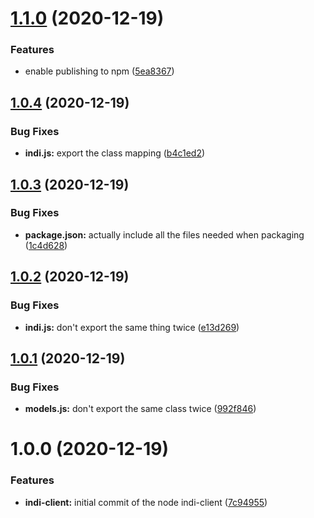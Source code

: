 # [1.1.0](https://github.com/rickbassham/node-indi-client/compare/v1.0.4...v1.1.0) (2020-12-19)


### Features

* enable publishing to npm ([5ea8367](https://github.com/rickbassham/node-indi-client/commit/5ea836729ce162c1863fb601d1a55fafee7a104f))

## [1.0.4](https://github.com/rickbassham/node-indi-client/compare/v1.0.3...v1.0.4) (2020-12-19)


### Bug Fixes

* **indi.js:** export the class mapping ([b4c1ed2](https://github.com/rickbassham/node-indi-client/commit/b4c1ed253e523fe8e2c242959d726687660acd71))

## [1.0.3](https://github.com/rickbassham/node-indi-client/compare/v1.0.2...v1.0.3) (2020-12-19)


### Bug Fixes

* **package.json:** actually include all the files needed when packaging ([1c4d628](https://github.com/rickbassham/node-indi-client/commit/1c4d6287353aa48ffa97a9497d9f1f52336e4092))

## [1.0.2](https://github.com/rickbassham/node-indi-client/compare/v1.0.1...v1.0.2) (2020-12-19)


### Bug Fixes

* **indi.js:** don't export the same thing twice ([e13d269](https://github.com/rickbassham/node-indi-client/commit/e13d269495ae7a9c6de6c410f83abada43db4183))

## [1.0.1](https://github.com/rickbassham/node-indi-client/compare/v1.0.0...v1.0.1) (2020-12-19)


### Bug Fixes

* **models.js:** don't export the same class twice ([992f846](https://github.com/rickbassham/node-indi-client/commit/992f846a1614c34581c38979acf9c466221ce1d5))

# 1.0.0 (2020-12-19)


### Features

* **indi-client:** initial commit of the node indi-client ([7c94955](https://github.com/rickbassham/node-indi-client/commit/7c94955b36c28226e009dec4a2b99b2d72460d01))
